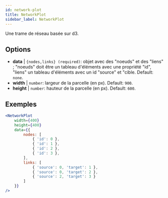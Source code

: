 ```yaml
---
id: network-plot
title: NetworkPlot
sidebar_label: NetworkPlot
---
```


Une trame de réseau basée sur d3.

## Options

* __data__ | `{nodes,links} (required)`: objet avec des "noeuds" et des "liens" ; "noeuds" doit être un tableau d'éléments avec une propriété "id", "liens" un tableau d'éléments avec un id "source" et "cible. Default: `none`.
* __width__ | `number`: largeur de la parcelle (en px). Default: `900`.
* __height__ | `number`: hauteur de la parcelle (en px). Default: `600`.


## Exemples

```jsx live
<NetworkPlot
    width={400}
    height={400}
    data={{
        nodes: [
            { 'id': 0 },
            { 'id': 1 },
            { 'id': 2 },
            { 'id': 3 },
        ],
        links: [
            { 'source': 0, 'target': 1 },
            { 'source': 0, 'target': 2 },
            { 'source': 2, 'target': 3 }
        ]
    }}
/>
``` 

